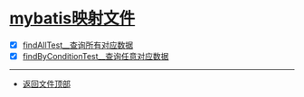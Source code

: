 
# [mybatis映射文件](../README.md)

- [x] [findAllTest__查询所有对应数据](src/test/java/com/cpucode/test/findAllTest.java)
- [x] [findByConditionTest__查询任意对应数据](src/test/java/com/cpucode/test/findByConditionTest.java)

-----------------

- [返回文件顶部](../README.md)